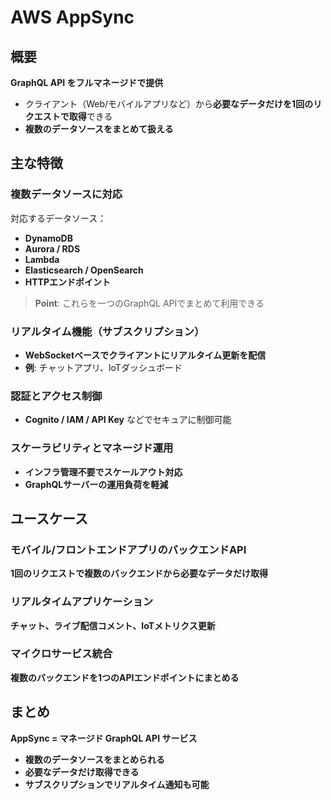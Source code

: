 # AWS AppSync

## 概要

**GraphQL API をフルマネージドで提供**

- クライアント（Web/モバイルアプリなど）から**必要なデータだけを1回のリクエストで取得**できる
- **複数のデータソースをまとめて扱える**

## 主な特徴

### 複数データソースに対応

対応するデータソース：

- **DynamoDB**
- **Aurora / RDS** 
- **Lambda**
- **Elasticsearch / OpenSearch**
- **HTTPエンドポイント**

> **Point**: これらを一つのGraphQL APIでまとめて利用できる

### リアルタイム機能（サブスクリプション）

- **WebSocketベースでクライアントにリアルタイム更新を配信**
- **例**: チャットアプリ、IoTダッシュボード

### 認証とアクセス制御

- **Cognito / IAM / API Key** などでセキュアに制御可能

### スケーラビリティとマネージド運用

- **インフラ管理不要でスケールアウト対応**
- **GraphQLサーバーの運用負荷を軽減**

## ユースケース

### モバイル/フロントエンドアプリのバックエンドAPI
**1回のリクエストで複数のバックエンドから必要なデータだけ取得**

### リアルタイムアプリケーション
**チャット、ライブ配信コメント、IoTメトリクス更新**

### マイクロサービス統合
**複数のバックエンドを1つのAPIエンドポイントにまとめる**

## まとめ

**AppSync = マネージド GraphQL API サービス**

- **複数のデータソースをまとめられる**
- **必要なデータだけ取得できる**
- **サブスクリプションでリアルタイム通知も可能**